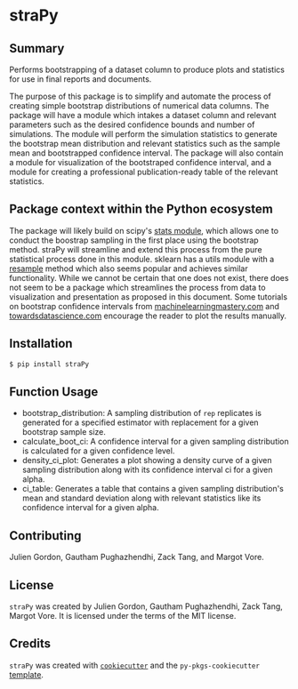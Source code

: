 # straPy

## Summary

Performs bootstrapping of a dataset column to produce plots and statistics for use in final reports and documents.

The purpose of this package is to simplify and automate the process of creating simple bootstrap distributions of numerical data columns. The package will have a module which intakes a dataset column and relevant parameters such as the desired confidence bounds and number of simulations. The module will perform the simulation statistics to generate the bootstrap mean distribution and relevant statistics such as the sample mean and bootstrapped confidence interval. The package will also contain a module for visualization of the bootstraped confidence interval, and a module for creating a professional publication-ready table of the relevant statistics.

## Package context within the Python ecosystem

The package will likely build on scipy's [stats module](https://docs.scipy.org/doc/scipy/reference/stats.html), which allows one to conduct the boostrap sampling in the first place using the bootstrap method. straPy will streamline and extend this process from the pure statistical process done in this module. sklearn has a utils module with a [resample](https://scikit-learn.org/stable/modules/generated/sklearn.utils.resample.html) method which also seems popular and achieves similar functionality. While we cannot be certain that one does not exist, there does not seem to be a package which streamlines the process from data to visualization and presentation as proposed in this document. Some tutorials on bootstrap confidence intervals from [machinelearningmastery.com](https://machinelearningmastery.com/calculate-bootstrap-confidence-intervals-machine-learning-results-python/) and [towardsdatascience.com](https://towardsdatascience.com/bootstrapping-using-python-and-r-b112bb4a969e) encourage the reader to plot the results manually.


## Installation

```bash
$ pip install straPy
```

## Function Usage

* bootstrap_distribution: A sampling distribution of `rep` replicates is generated for a specified estimator with replacement for a given bootstrap sample size.
* calculate_boot_ci: A confidence interval for a given sampling distribution is calculated for a given confidence level.
* density_ci_plot: Generates a plot showing a density curve of a given sampling distribution along with its confidence interval ci for a given alpha.
* ci_table: Generates a table that contains a given sampling distribution's mean and standard deviation along with relevant statistics like its confidence interval for a given alpha.

## Contributing
Julien Gordon, Gautham Pughazhendhi, Zack Tang, and Margot Vore.

## License

`straPy` was created by Julien Gordon, Gautham Pughazhendhi, Zack Tang, Margot Vore. It is licensed under the terms of the MIT license.

## Credits

`straPy` was created with [`cookiecutter`](https://cookiecutter.readthedocs.io/en/latest/) and the `py-pkgs-cookiecutter` [template](https://github.com/py-pkgs/py-pkgs-cookiecutter).
